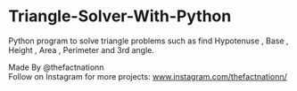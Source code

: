# Triangle-Solver-With-Python
Python program to solve triangle problems such as find Hypotenuse , Base , Height , Area , Perimeter and 3rd angle.

Made By @thefactnationn                       
Follow on Instagram for more projects: www.instagram.com/thefactnationn/
